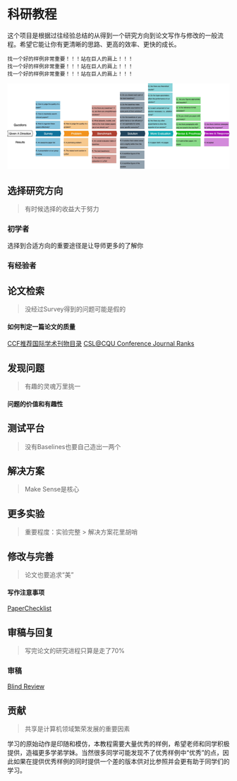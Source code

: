 # 科研教程

这个项目是根据过往经验总结的从得到一个研究方向到论文写作与修改的一般流程。希望它能让你有更清晰的思路、更高的效率、更快的成长。
```
找一个好的样例非常重要！！！站在巨人的肩上！！！
找一个好的样例非常重要！！！站在巨人的肩上！！！
找一个好的样例非常重要！！！站在巨人的肩上！！！
```

![Pipeline](./images/pipeline.jpg)
## 选择研究方向
> 有时候选择的收益大于努力
### 初学者
选择到合适方向的重要途径是让导师更多的了解你


### 有经验者


## 论文检索
> 没经过Survey得到的问题可能是假的
#### 如何判定一篇论文的质量

[CCF推荐国际学术刊物目录](https://www.ccf.org.cn/Academic_Evaluation/By_category/)
[CSL@CQU Conference Journal Ranks](https://github.com/csl-cqu/Conference-Journal-Ranks)

## 发现问题
> 有趣的灵魂万里挑一
#### 问题的价值和有趣性


## 测试平台
> 没有Baselines也要自己造出一两个
## 解决方案
> Make Sense是核心
## 更多实验
> 重要程度：实验完整 > 解决方案花里胡哨
## 修改与完善
> 论文也要追求“美”
#### 写作注意事项

[PaperChecklist](https://github.com/csl-cqu/Paper-Checklist)


## 审稿与回复
> 写完论文的研究进程只算是走了70%

### 审稿

[Blind Review](https://github.com/csl-cqu/Blind-Review)


## 贡献
> 共享是计算机领域繁荣发展的重要因素

学习的原始动作是印随和模仿，本教程需要大量优秀的样例，希望老师和同学积极提供，造福更多学弟学妹。当然很多同学可能发现不了优秀样例中“优秀”的点，因此如果在提供优秀样例的同时提供一个差的版本供对比参照并会更有助于同学们的学习。